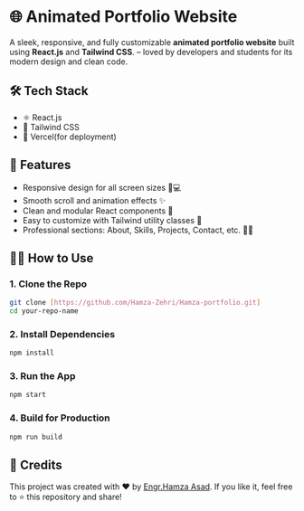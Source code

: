 # 🌐 Animated Portfolio Website

A sleek, responsive, and fully customizable **animated portfolio website** built using **React.js** and **Tailwind CSS**.  – loved by developers and students for its modern design and clean code.


## 🛠️ Tech Stack

- ⚛️ React.js
- 🎨 Tailwind CSS
- 💾 Vercel(for deployment)

## 📁 Features

- Responsive design for all screen sizes 📱💻
- Smooth scroll and animation effects ✨
- Clean and modular React components 🧩
- Easy to customize with Tailwind utility classes 🎯
- Professional sections: About, Skills, Projects, Contact, etc. 👨‍💻


## 🧑‍💻 How to Use

### 1. Clone the Repo

```bash
git clone [https://github.com/Hamza-Zehri/Hamza-portfolio.git]
cd your-repo-name
````

### 2. Install Dependencies

```bash
npm install
```

### 3. Run the App

```bash
npm start
```

### 4. Build for Production

```bash
npm run build
```

## 🌟 Credits

This project was created with ❤️ by [Engr.Hamza Asad](https://hamzazehri.vercel.app/).
If you like it, feel free to ⭐ this repository and share!
